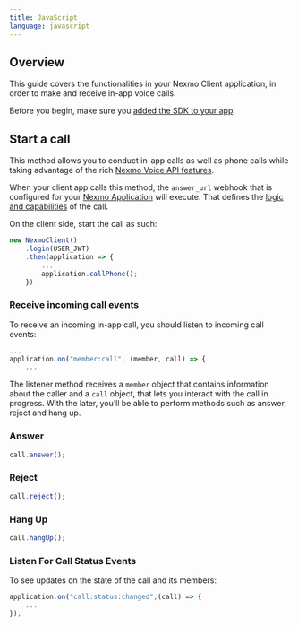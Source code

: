 ```yaml
---
title: JavaScript
language: javascript
---
```


## Overview

This guide covers the functionalities in your Nexmo Client application, in order to make and receive in-app voice calls.

Before you begin, make sure you [added the SDK to your app](/client-sdk/setup/add-sdk-to-your-app).

## Start a call

This method allows you to conduct in-app calls as well as phone calls while taking advantage of the rich [Nexmo Voice API features](/voice/voice-api/overview).

When your client app calls this method, the `answer_url` webhook that is configured for your [Nexmo Application](/concepts/guides/applications) will execute. That defines the [logic and capabilities](/voice/voice-api/ncco-reference) of the call.

On the client side, start the call as such:

```javascript
new NexmoClient()
    .login(USER_JWT)
    .then(application => {
        ...
        application.callPhone();
    })
```

### Receive incoming call events

To receive an incoming in-app call, you should listen to incoming call events:

```javascript
...
application.on("member:call", (member, call) => {
    ...
```

The listener method receives a `member` object that contains information about the caller and a `call` object, that lets you interact with the call in progress. With the later, you’ll be able to perform methods such as answer, reject and hang up.

### Answer

```javascript
call.answer();
```

### Reject

```javascript
call.reject();
```

### Hang Up

```javascript
call.hangUp();
```

### Listen For Call Status Events

To see updates on the state of the call and its members:

```javascript
application.on("call:status:changed",(call) => {
    ...
});
```